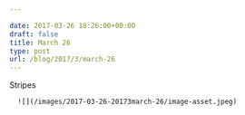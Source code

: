 ```yaml
---

date: 2017-03-26 18:26:00+00:00
draft: false
title: March 26
type: post
url: /blog/2017/3/march-26
---
```


Stripes


  
      ![](/images/2017-03-26-20173march-26/image-asset.jpeg)

